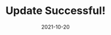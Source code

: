 ---
layout: blocks
title: Update Successful!
date: 2021-10-20
page_sections:
  - block: one-column-1
    headline: <strong>Your card has been updated!</strong>

---